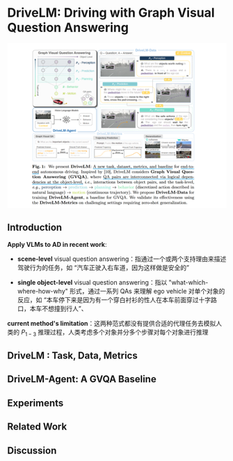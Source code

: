 # DriveLM:  Driving with Graph Visual Question Answering

![DriveLM_overview](./pictures/DriveLM_overview.png)

## Introduction

**Apply VLMs to AD in recent work**:
  
  - **scene-level** visual question answering：指通过一个或两个支持理由来描述驾驶行为的任务，如 “汽车正驶入右车道，因为这样做是安全的”

  - **single object-level** visual question answering：指以 "what-which-where-how-why" 形式，通过一系列 QAs 来理解 ego vehicle 对单个对象的反应，如 “本车停下来是因为有一个穿白衬衫的性人在本车前面穿过十字路口，本车不想撞到行人”、

**current method's limitation**：这两种范式都没有提供合适的代理任务去模拟人类的 $P_{1-3}$ 推理过程，人类考虑多个对象并分多个步骤对每个对象进行推理




## DriveLM : Task, Data, Metrics






## DriveLM-Agent: A GVQA Baseline



## Experiments



## Related Work




## Discussion




